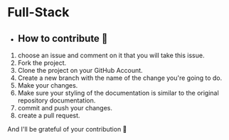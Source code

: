 # Full-Stack

- ## How to contribute 🤝
1. choose an issue and comment on it that you will take this issue.
2. Fork the project.
3. Clone the project on your GitHub Account.
4. Create a new branch with the name of the change you're going to do.
5. Make your changes.
6. Make sure your styling of the documentation is similar to the original repository documentation.
7. commit and push your changes.
8. create a pull request.

And I'll be grateful of your contribution 🌟

